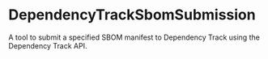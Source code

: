 # DependencyTrackSbomSubmission
A tool to submit a specified SBOM manifest to Dependency Track using the Dependency Track API.
